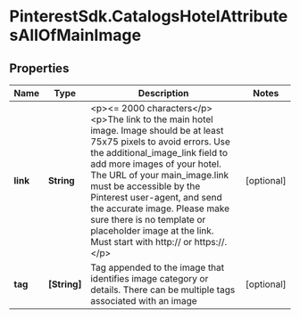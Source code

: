 # PinterestSdk.CatalogsHotelAttributesAllOfMainImage

## Properties

Name | Type | Description | Notes
------------ | ------------- | ------------- | -------------
**link** | **String** | &lt;p&gt;&lt;&#x3D; 2000 characters&lt;/p&gt; &lt;p&gt;The link to the main hotel image. Image should be at least 75x75 pixels to avoid errors. Use the additional_image_link field to add more images of your hotel. The URL of your main_image.link must be accessible by the Pinterest user-agent, and send the accurate image. Please make sure there is no template or placeholder image at the link. Must start with http:// or https://.&lt;/p&gt; | [optional] 
**tag** | **[String]** | Tag appended to the image that identifies image category or details. There can be multiple tags associated with an image | [optional] 


